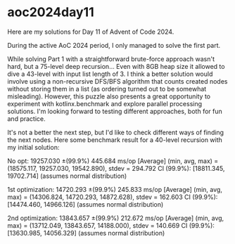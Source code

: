 # aoc2024day11

Here are my solutions for Day 11 of Advent of Code 2024.

During the active AoC 2024 period, I only managed to solve the first part. 

While solving Part 1 with a straightforward brute-force approach wasn't hard, but a 75-level deep recursion...
Even with 8GB heap size it allowed to dive a 43-level with input list length of 3.
I think a better solution would involve using a non-recursive DFS/BFS algorithm that counts created nodes without storing them in a list (as ordering turned out to be somewhat misleading). 
However, this puzzle also presents a great opportunity to experiment with kotlinx.benchmark and explore parallel processing solutions. 
I'm looking forward to testing different approaches, both for fun and practice.

It's not a better the next step, but I'd like to check different ways of finding the next nodes. Here some benchmark result for a 40-level recursion with my initial solution: 

No opt:
19257.030 ±(99.9%) 445.684 ms/op [Average]
(min, avg, max) = (18575.117, 19257.030, 19542.890), stdev = 294.792
CI (99.9%): [18811.345, 19702.714] (assumes normal distribution)

1st optimization:
14720.293 ±(99.9%) 245.833 ms/op [Average]
(min, avg, max) = (14306.824, 14720.293, 14872.628), stdev = 162.603
CI (99.9%): [14474.460, 14966.126] (assumes normal distribution)

2nd optimization:
13843.657 ±(99.9%) 212.672 ms/op [Average]
(min, avg, max) = (13712.049, 13843.657, 14188.000), stdev = 140.669
CI (99.9%): [13630.985, 14056.329] (assumes normal distribution)